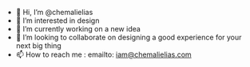 - 👋 Hi, I’m @chemalielias
- 👀 I’m interested in design
- 🌱 I’m currently working on a new idea
- 💞️ I’m looking to collaborate on designing a good experience for your next big thing
- 📫 How to reach me : emailto: iam@chemalielias.com

<!---
chemalielias/chemalielias is a ✨ special ✨ repository because its `README.md` (this file) appears on your GitHub profile.
You can click the Preview link to take a look at your changes.
--->
